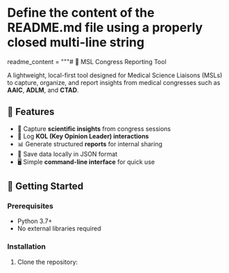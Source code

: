 # Define the content of the README.md file using a properly closed multi-line string
readme_content = """# 🧪 MSL Congress Reporting Tool

A lightweight, local-first tool designed for Medical Science Liaisons (MSLs) to capture, organize, and report insights from medical congresses such as **AAIC**, **ADLM**, and **CTAD**.

## 📌 Features

- 📝 Capture **scientific insights** from congress sessions  
- 👥 Log **KOL (Key Opinion Leader) interactions**  
- 📊 Generate structured **reports** for internal sharing  
- 💾 Save data locally in JSON format  
- 🖥️ Simple **command-line interface** for quick use

## 🚀 Getting Started

### Prerequisites

- Python 3.7+
- No external libraries required

### Installation

1. Clone the repository:
   
